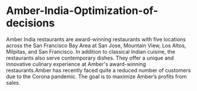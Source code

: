 # Amber-India-Optimization-of-decisions
Amber India restaurants are award-winning restaurants with five locations across the San Francisco Bay Area at San Jose, Mountain View, Los Altos, Milpitas, and San Francisco. In addition to classical Indian cuisine, the restaurants also serve contemporary dishes. They offer a unique and innovative culinary experience at Amber's award-winning restaurants.Amber has recently faced quite a reduced number of customers due to the Corona pandemic. The  goal is to maximize Amber’s profits from sales.
